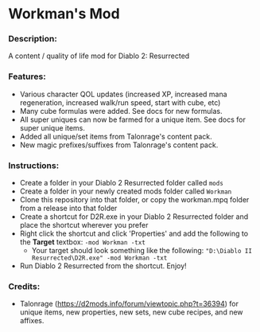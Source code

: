 # Workman's Mod

### Description:
A content / quality of life mod for Diablo 2: Resurrected

### Features:
- Various character QOL updates (increased XP, increased mana regeneration, increased walk/run speed, start with cube, etc)
- Many cube formulas were added. See docs for new formulas.
- All super uniques can now be farmed for a unique item. See docs for super unique items.
- Added all unique/set items from Talonrage's content pack.
- New magic prefixes/suffixes from Talonrage's content pack.

### Instructions:
- Create a folder in your Diablo 2 Resurrected folder called `mods`
- Create a folder in your newly created mods folder called `Workman`
- Clone this repository into that folder, or copy the workman.mpq folder from a release into that folder
- Create a shortcut for D2R.exe in your Diablo 2 Resurrected folder and place the shortcut wherever you prefer
- Right click the shortcut and click 'Properties' and add the following to the **Target** textbox: `-mod Workman -txt`
  - Your target should look something like the following: `"D:\Diablo II Resurrected\D2R.exe" -mod Workman -txt`
- Run Diablo 2 Resurrected from the shortcut. Enjoy!

### Credits:
- Talonrage (https://d2mods.info/forum/viewtopic.php?t=36394) for unique items, new properties, new sets, new cube recipes, and new affixes.
